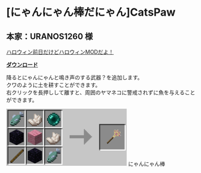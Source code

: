 # [にゃんにゃん棒だにゃん]CatsPaw
## 本家：URANOS1260 様
[ハロウィン前日だけどハロウィンMODだよ！](http://forum.minecraftuser.jp/viewtopic.php?f=13&t=1758&p=137243#p137243)

[**ダウンロード**](https://github.com/eyeq/mod-1.11.2-CatsPaw/releases/download/1.0/1.11.2-CatsPaw-1.0.jar)

降るとにゃんにゃんと鳴き声のする武器？を追加します。  
クワのように土を耕すことができます。  
右クリックを長押しして離すと、周囲のヤマネコに警戒されずに魚を与えることができます。  

<img src="https://github.com/eyeq/mod-1.11.2-CatsPaw/blob/master/screenshots/%E3%81%AB%E3%82%83%E3%82%93%E3%81%AB%E3%82%83%E3%82%93%E6%A3%92(Cat's%20Paw).png" width="320px">  
にゃんにゃん棒

